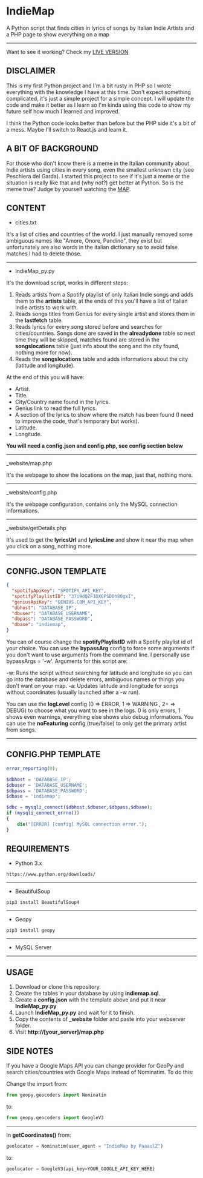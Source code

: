 # IndieMap
A Python script that finds cities in lyrics of songs by Italian Indie Artists and a PHP page to show everything on a map

---

Want to see it working? Check my [LIVE VERSION](http://paaaulz.altervista.org)

## DISCLAIMER

This is my first Python project and I'm a bit rusty in PHP so I wrote everything with the knowledge I have at this time. Don't expect something complicated, it's just a simple project for a simple concept. I will update the code and make it better as I learn so I'm kinda using this code to show my future self how much I learned and improved.

I think the Python code looks better than before but the PHP side it's a bit of a mess. Maybe I'll switch to React.js and learn it.


## A BIT OF BACKGROUND

For those who don't know there is a meme in the Italian community about Indie artists using cities in every song, even the smallest unknown city (see Peschiera del Garda). I started this project to see if it's just a meme or the situation is really like that and (why not?) get better at Python. So is the meme true? Judge by yourself watching the [MAP](http://paaaulz.altervista.org).

## CONTENT

- cities.txt

It's a list of cities and countries of the world. I just manually removed some ambiguous names like "Amore, Onore, Pandino", they exist but unfortunately are also words in the italian dictionary so to avoid false matches I had to delete those.


---

- IndieMap_py.py

It's the download script, works in different steps:

1) Reads artists from a Spotify playlist of only Italian Indie songs and adds them to the **artists** table, at the ends of this you'll have a list of Italian Indie artists to work with.
2) Reads songs titles from Genius for every single artist and stores them in the **lastfetch** table.
3) Reads lyrics for every song stored before and searches for cities/countries. Songs done are saved in the **alreadydone** table so next time they will be skipped, matches found are stored in the **songslocations** table (just info about the song and the city found, nothing more for now).
4) Reads the **songslocations** table and adds informations about the city (latitude and longitude).

At the end of this you will have:

- Artist.
- Title.
- City/Country name found in the lyrics.
- Genius link to read the full lyrics.
- A section of the lyrics to show where the match has been found (I need to improve the code, that's temporary but works).
- Latitude.
- Longitude.

**You will need a config.json and config.php, see config section below**

---

_website/map.php

It's the webpage to show the locations on the map, just that, nothing more.

---

_website/config.php

It's the webpage configuration, contains only the MySQL connection informations.

---

_website/getDetails.php

It's used to get the **lyricsUrl** and **lyricsLine** and show it near the map when you click on a song, nothing more.

---

## CONFIG.JSON TEMPLATE

```json
{
  "spotifyApiKey": "SPOTIFY_API_KEY",
  "spotifyPlaylistID": "37i9dQZF1DX6PSDDh80gxI",
  "geniusApiKey": "GENIUS.COM_API_KEY",
  "dbhost": "DATABASE_IP",
  "dbuser": "DATABASE_USERNAME",
  "dbpass": "DATABASE_PASSWORD",
  "dbase": "indiemap",
}
```

You can of course change the **spotifyPlaylistID** with a Spotify playlist id of your choice.
You can use the **bypassArg** config to force some arguments if you don't want to use arguments from the command line. I personally use bypassArgs = '-w'. Arguments for this script are:

-w: Runs the script without searching for latitude and longitude so you can go into the database and delete errors, ambiguous names or things you don't want on your map.
-a: Updates latitude and longitude for songs without coordinates (usually launched after a -w run).

You can use the **logLevel** config (0 => ERROR, 1 => WARNING , 2+ => DEBUG) to choose what you want to see in the logs. 0 is only errors, 1 shows even warnings, everything else shows also debug informations.
You can use the **noFeaturing** config (true/false) to only get the primary artist from songs.

---

## CONFIG.PHP TEMPLATE

```php
error_reporting(0);

$dbhost = 'DATABASE_IP';
$dbuser = 'DATABASE_USERNAME';
$dbpass = 'DATABASE_PASSWORD';
$dbase = 'indiemap';

$dbc = mysqli_connect($dbhost,$dbuser,$dbpass,$dbase);
if (mysqli_connect_errno())
{
    die("[ERROR] [config] MySQL connection error.");
}
```

## REQUIREMENTS

- Python 3.x

`https://www.python.org/downloads/`

---

- BeautifulSoup

`pip3 install BeautifulSoup4`

---

- Geopy

`pip3 install geopy`

---

- MySQL Server

---

## USAGE

1) Download or clone this repository.
2) Create the tables in your database by using **indiemap.sql**.
3) Create a **config.json** with the template above and put it near **IndieMap_py.py**
4) Launch **IndieMap_py.py** and wait for it to finish.
5) Copy the contents of **_website** folder and paste into your webserver folder.
6) Visit **http://[your_server]/map.php**

## SIDE NOTES

If you have a Google Maps API you can change provider for GeoPy and search cities/countries with Google Maps instead of Nominatim. To do this:

Change the import from:

```python
from geopy.geocoders import Nominatim
```

to:

```python
from geopy.geocoders import GoogleV3
```

---

In **getCoordinates()** from:

```python
geolocator = Nominatim(user_agent = "IndieMap by PaaaulZ")
```

to:

```python
geolocator = GoogleV3(api_key=YOUR_GOOGLE_API_KEY_HERE)
```

